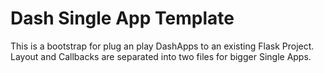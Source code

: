 # Dash Single App Template

This is a bootstrap for plug an play DashApps to an existing Flask Project.
Layout and Callbacks are separated into two files for bigger Single Apps.